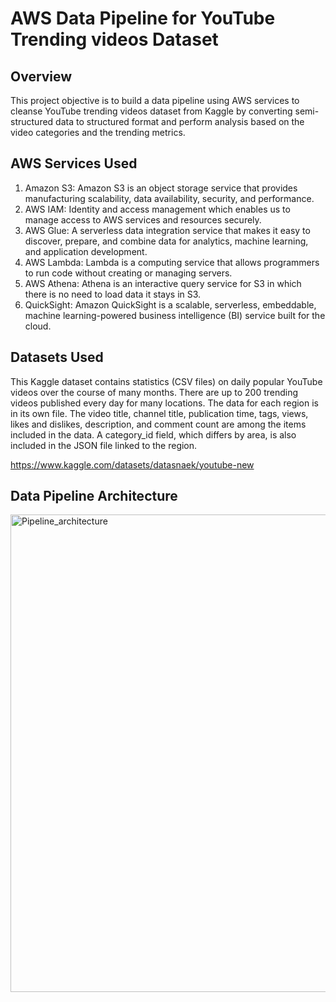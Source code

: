 # AWS Data Pipeline for YouTube Trending videos Dataset
## Overview
This project objective is to build a data pipeline using AWS services to cleanse YouTube trending videos dataset from Kaggle by converting semi-structured data to structured format and perform analysis based on the video categories and the trending metrics.
## AWS Services Used
1. Amazon S3: Amazon S3 is an object storage service that provides manufacturing scalability, data availability, security, and performance.  
2. AWS IAM: Identity and access management which enables us to manage access to AWS services and resources securely.  
3. AWS Glue: A serverless data integration service that makes it easy to discover, prepare, and combine data for analytics, machine learning, and application development.  
4. AWS Lambda: Lambda is a computing service that allows programmers to run code without creating or managing servers.  
5. AWS Athena: Athena is an interactive query service for S3 in which there is no need to load data it stays in S3.  
6. QuickSight: Amazon QuickSight is a scalable, serverless, embeddable, machine learning-powered business intelligence (BI) service built for the cloud.
## Datasets Used
This Kaggle dataset contains statistics (CSV files) on daily popular YouTube videos over the course of many months. There are up to 200 trending videos published every day for many locations. The data for each region is in its own file. The video title, channel title, publication time, tags, views, likes and dislikes, description, and comment count are among the items included in the data. A category_id field, which differs by area, is also included in the JSON file linked to the region.

https://www.kaggle.com/datasets/datasnaek/youtube-new
## Data Pipeline Architecture
<img width="764" alt="Pipeline_architecture" src="https://github.com/devallasaitej/Youtube_Data_Engineering/assets/64268620/c7baff4c-9782-447c-864f-10ab3e4d5805">
